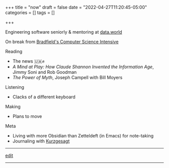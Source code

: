 +++
title = "now"
draft = false
date = "2022-04-27T11:20:45-05:00"
categories = []
tags = []

+++

Engineering software seniorly & mentoring at [data.world](https://data.world)

On break from [Bradfield's Computer Science Intensive](https://bradfieldcs.com/csi)

Reading
  - The news 🇺🇦✊
  - _A Mind at Play: How Claude Shannon Invented the Information Age_, Jimmy Soni and Rob Goodman
  - _The Power of Myth_, Joseph Campell with Bill Moyers

Listening
  - Clacks of a different keyboard

Making
  - Plans to move

Meta
  - Living with more Obsidian than Zetteldeft (in Emacs) for note-taking
  - Journaling with [Kurzgesagt](https://shop-us.kurzgesagt.org/collections/calendars-books/products/gratitude-journal?variant=32410837352496)

* * *

[edit](https://github.com/chrisbodhi/newschematic/edit/master/content/now.md)

* * *

